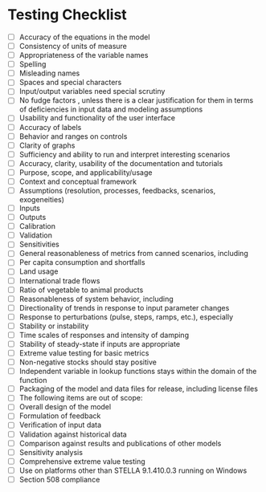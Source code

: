 Testing Checklist
================

- [ ]  Accuracy of the equations in the model 
- [ ] Consistency of units of measure
- [ ] Appropriateness of the variable names 
- [ ] Spelling
- [ ] Misleading names
- [ ] Spaces and special characters
- [ ] Input/output variables need special scrutiny
- [ ] No fudge factors , unless there is a clear justification for them in terms of deficiencies in input data and modeling assumptions
- [ ] Usability and functionality of the user interface 
- [ ] Accuracy of labels
- [ ] Behavior and ranges on controls
- [ ] Clarity of graphs
- [ ] Sufficiency and ability to run and interpret interesting scenarios
- [ ] Accuracy, clarity, usability of the documentation and tutorials
- [ ] Purpose, scope, and applicability/usage
- [ ] Context and conceptual framework
- [ ] Assumptions (resolution, processes, feedbacks, scenarios, exogeneities)
- [ ] Inputs
- [ ] Outputs
- [ ] Calibration
- [ ] Validation
- [ ] Sensitivities
- [ ] General reasonableness of metrics from canned scenarios, including  
- [ ] Per capita consumption and shortfalls
- [ ] Land usage
- [ ] International trade flows
- [ ] Ratio of vegetable to animal products
- [ ] Reasonableness of system behavior, including  
- [ ] Directionality of trends in response to input parameter changes
- [ ] Response to perturbations (pulse, steps, ramps, etc.), especially
- [ ] Stability or instability
- [ ] Time scales of responses and intensity of damping
- [ ] Stability of steady-state if inputs are appropriate
- [ ] Extreme value testing for basic metrics
- [ ] Non-negative stocks should stay positive
- [ ] Independent variable in lookup functions stays within the domain of the function
- [ ] Packaging of the model and data files for release, including license files 
- [ ] The following items are out of scope:
- [ ] Overall design of the model
- [ ] Formulation of feedback
- [ ] Verification of input data
- [ ] Validation against historical data
- [ ] Comparison against results and publications of other models
- [ ] Sensitivity analysis
- [ ] Comprehensive extreme value testing
- [ ] Use on platforms other than STELLA 9.1.410.0.3 running on Windows
- [ ] Section 508 compliance
